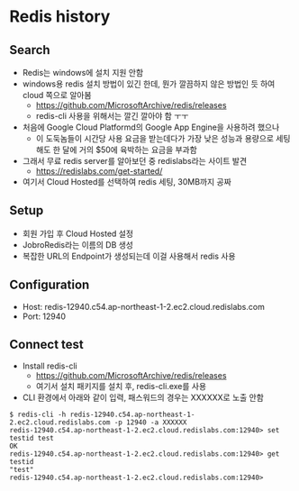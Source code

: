 # Redis history

## Search

- Redis는 windows에 설치 지원 안함
- windows용 redis 설치 방법이 있긴 한데, 뭔가 깔끔하지 않은 방법인 듯 하여 cloud 쪽으로 알아봄
  - https://github.com/MicrosoftArchive/redis/releases
  - redis-cli 사용을 위해서는 깔긴 깔아야 함 ㅜㅜ
- 처음에 Google Cloud Platformd의 Google App Engine을 사용하려 했으나
  - 이 도둑놈들이 시간당 사용 요금을 받는데다가 가장 낮은 성능과 용량으로 세팅해도 한 달에 거의 $50에 육박하는 요금을 부과함
- 그래서 무료 redis server를 알아보던 중 redislabs라는 사이트 발견
  - https://redislabs.com/get-started/
- 여기서 Cloud Hosted를 선택하여 redis 세팅, 30MB까지 공짜

## Setup

- 회원 가입 후 Cloud Hosted 설정
- JobroRedis라는 이름의 DB 생성
- 복잡한 URL의 Endpoint가 생성되는데 이걸 사용해서 redis 사용

## Configuration

- Host: redis-12940.c54.ap-northeast-1-2.ec2.cloud.redislabs.com
- Port: 12940

## Connect test

- Install redis-cli
  - https://github.com/MicrosoftArchive/redis/releases
  - 여기서 설치 패키지를 설치 후, redis-cli.exe를 사용
- CLI 환경에서 아래와 같이 입력, 패스워드의 경우는 XXXXXX로 노출 안함

``` Shell
$ redis-cli -h redis-12940.c54.ap-northeast-1-2.ec2.cloud.redislabs.com -p 12940 -a XXXXXX
redis-12940.c54.ap-northeast-1-2.ec2.cloud.redislabs.com:12940> set testid test
OK
redis-12940.c54.ap-northeast-1-2.ec2.cloud.redislabs.com:12940> get testid
"test"
redis-12940.c54.ap-northeast-1-2.ec2.cloud.redislabs.com:12940>
```